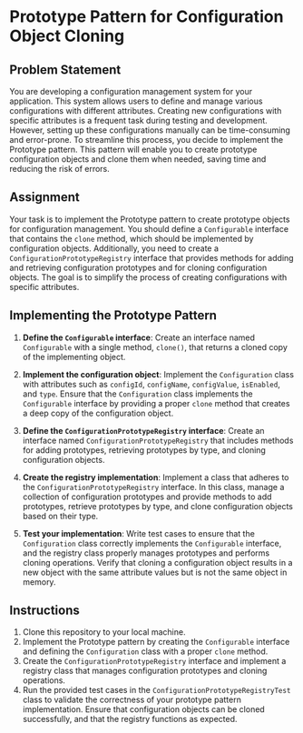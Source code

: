 # Prototype Pattern for Configuration Object Cloning

## Problem Statement
You are developing a configuration management system for your application. This system allows users to define and manage various configurations with different attributes. Creating new configurations with specific attributes is a frequent task during testing and development. However, setting up these configurations manually can be time-consuming and error-prone. To streamline this process, you decide to implement the Prototype pattern. This pattern will enable you to create prototype configuration objects and clone them when needed, saving time and reducing the risk of errors.

## Assignment
Your task is to implement the Prototype pattern to create prototype objects for configuration management. You should define a `Configurable` interface that contains the `clone` method, which should be implemented by configuration objects. Additionally, you need to create a `ConfigurationPrototypeRegistry` interface that provides methods for adding and retrieving configuration prototypes and for cloning configuration objects. The goal is to simplify the process of creating configurations with specific attributes.

## Implementing the Prototype Pattern

1. **Define the `Configurable` interface**: Create an interface named `Configurable` with a single method, `clone()`, that returns a cloned copy of the implementing object.

2. **Implement the configuration object**: Implement the `Configuration` class with attributes such as `configId`, `configName`, `configValue`, `isEnabled`, and `type`. Ensure that the `Configuration` class implements the `Configurable` interface by providing a proper `clone` method that creates a deep copy of the configuration object.

3. **Define the `ConfigurationPrototypeRegistry` interface**: Create an interface named `ConfigurationPrototypeRegistry` that includes methods for adding prototypes, retrieving prototypes by type, and cloning configuration objects.

4. **Create the registry implementation**: Implement a class that adheres to the `ConfigurationPrototypeRegistry` interface. In this class, manage a collection of configuration prototypes and provide methods to add prototypes, retrieve prototypes by type, and clone configuration objects based on their type.

5. **Test your implementation**: Write test cases to ensure that the `Configuration` class correctly implements the `Configurable` interface, and the registry class properly manages prototypes and performs cloning operations. Verify that cloning a configuration object results in a new object with the same attribute values but is not the same object in memory.

## Instructions
1. Clone this repository to your local machine.
2. Implement the Prototype pattern by creating the `Configurable` interface and defining the `Configuration` class with a proper `clone` method.
3. Create the `ConfigurationPrototypeRegistry` interface and implement a registry class that manages configuration prototypes and cloning operations.
4. Run the provided test cases in the `ConfigurationPrototypeRegistryTest` class to validate the correctness of your prototype pattern implementation. Ensure that configuration objects can be cloned successfully, and that the registry functions as expected.